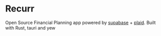 # Recurr

Open Source Financial Planning app powered by [supabase](https://supabase.com/) + [plaid](https://plaid.com/). Built with Rust, tauri and yew
